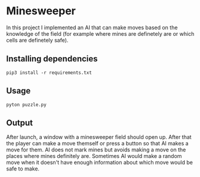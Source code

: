 # Minesweeper
In this project I implemented an AI that can make moves based on the knowledge of the field (for example where mines are definetely are or which cells are definetely safe).

## Installing dependencies
```
pip3 install -r requirements.txt 
```

## Usage
```
pyton puzzle.py
```

## Output
After launch, a window with a minesweeper field should open up. After that the player can make a move themself or press a button so that AI makes a move for them. AI does not mark mines but avoids making a move on the places where mines definitely are. Sometimes AI would make a random move when it doesn't have enough information about which move would be safe to make. 
